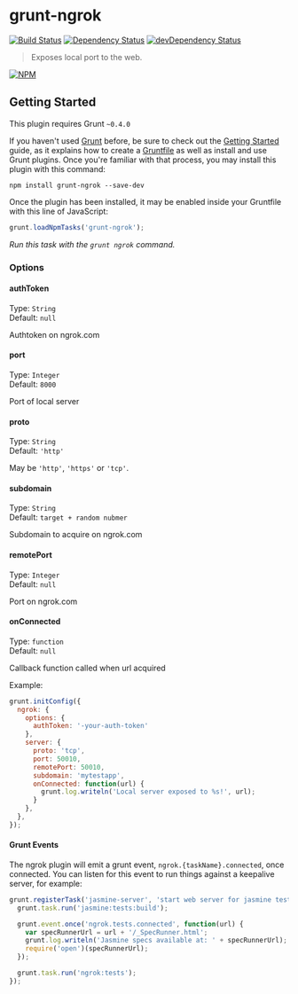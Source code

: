 # grunt-ngrok
[![Build Status](https://travis-ci.org/bazilio91/grunt-ngrok.svg)](https://travis-ci.org/bazilio91/grunt-ngrok)
[![Dependency Status](https://david-dm.org/bazilio91/grunt-ngrok.svg)](https://david-dm.org/bazilio91/grunt-ngrok)
[![devDependency Status](https://david-dm.org/bazilio91/grunt-ngrok/dev-status.svg)](https://david-dm.org/bazilio91/grunt-ngrok#info=devDependencies)

> Exposes local port to the web.

[![NPM](https://nodei.co/npm/grunt-ngrok.png?downloads=true&downloadRank=true&stars=true)](https://nodei.co/npm/grunt-ngrok/)

## Getting Started
This plugin requires Grunt `~0.4.0`

If you haven't used [Grunt](http://gruntjs.com/) before, be sure to check out the [Getting Started](http://gruntjs.com/getting-started) guide, as it explains how to create a [Gruntfile](http://gruntjs.com/sample-gruntfile) as well as install and use Grunt plugins. Once you're familiar with that process, you may install this plugin with this command:

```shell
npm install grunt-ngrok --save-dev
```

Once the plugin has been installed, it may be enabled inside your Gruntfile with this line of JavaScript:

```js
grunt.loadNpmTasks('grunt-ngrok');
```

_Run this task with the `grunt ngrok` command._


### Options

#### authToken
Type: `String`  
Default: `null`

Authtoken on ngrok.com

#### port
Type: `Integer`  
Default: `8000`

Port of local server

#### proto
Type: `String`  
Default: `'http'`

May be `'http'`, `'https'` or `'tcp'`.

#### subdomain
Type: `String`  
Default: `target + random nubmer`

Subdomain to acquire on ngrok.com 

#### remotePort
Type: `Integer`  
Default: `null`

Port on ngrok.com

#### onConnected
Type: `function`  
Default: `null`

Callback function called when url acquired

Example:
```js
grunt.initConfig({
  ngrok: {
    options: {
      authToken: '-your-auth-token'
    },
    server: {
      proto: 'tcp',
      port: 50010,
      remotePort: 50010,
      subdomain: 'mytestapp',
      onConnected: function(url) {
        grunt.log.writeln('Local server exposed to %s!', url);
      }
    },
  },
});
```

#### Grunt Events
The ngrok plugin will emit a grunt event, `ngrok.{taskName}.connected`, once connected.
You can listen for this event to run things against a keepalive server, for example:

```javascript
grunt.registerTask('jasmine-server', 'start web server for jasmine tests in browser', function() {
  grunt.task.run('jasmine:tests:build');

  grunt.event.once('ngrok.tests.connected', function(url) {
    var specRunnerUrl = url + '/_SpecRunner.html';
    grunt.log.writeln('Jasmine specs available at: ' + specRunnerUrl);
    require('open')(specRunnerUrl);
  });

  grunt.task.run('ngrok:tests');
});
```




